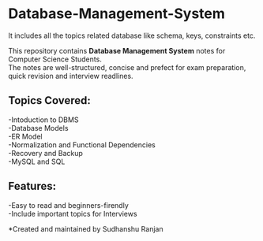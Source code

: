# Database-Management-System
It includes all the topics related database like schema, keys, constraints etc.

This repository contains **Database Management System** notes for Computer Science Students.<br> The notes are well-structured, concise and prefect for exam preparation, quick revision and interview readlines.<br>

## Topics Covered:<br>
-Intoduction to DBMS<br>
-Database Models<br>
-ER Model<br>
-Normalization and Functional Dependencies<br>
-Recovery and Backup<br>
-MySQL and SQL<br>

## Features:<br>
-Easy to read and beginners-firendly<br>
-Include important topics for Interviews<br>

*Created and maintained by Sudhanshu Ranjan
